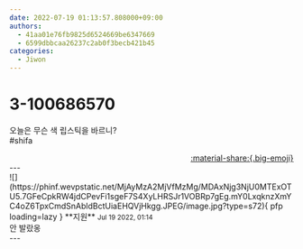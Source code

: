 ```yaml
---
date: 2022-07-19 01:13:57.808000+09:00
authors:
  - 41aa01e76fb9825d6524669be6347669
  - 6599dbbcaa26237c2ab0f3becb421b45
categories:
  - Jiwon
---
```


# 3-100686570

<div class="post-container" markdown="1">
<div class="content-container md-sidebar__scrollwrap" markdown="1">

오늘은 무슨 색 립스틱을 바르니?<br>\#shifa

</div>
</div>

<div style="text-align: right;" markdown="1">
<a href="https://weverse.io/fromis9/fanpost/3-100686570" style="text-align: right;">:material-share:{.big-emoji}</a>
</div>
---

<div class="comments-container md-sidebar__scrollwrap" markdown="1">
<div class="comment" markdown="1">
<div class='id-container' markdown="1">
![](https://phinf.wevpstatic.net/MjAyMzA2MjVfMzMg/MDAxNjg3NjU0MTExOTU5.7GFeCpkRW4jdCPevFi1sgeF7S4XyLHRSJr1VOBRp7gEg.mY0LxqknzXmYC4oZ6TpxCmdSnAbldBctUiaEHQVjHkgg.JPEG/image.jpg?type=s72){ pfp loading=lazy }
**<span class="artist">지원</span>** <small>Jul 19 2022, 01:14</small><br>
</div>
<div class='comment-body' markdown="1">
안 발랐옹
</div>
</div>
</div>
---
